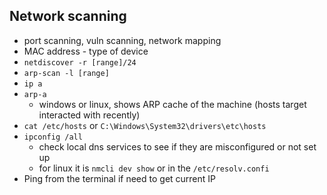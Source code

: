 ## Network scanning

- port scanning, vuln scanning, network mapping
- MAC address - type of device
- `netdiscover -r [range]/24`
- `arp-scan -l [range]`
- `ip a`
- `arp-a`
  - windows or linux, shows ARP cache of the machine (hosts target interacted with recently)
- `cat /etc/hosts` or `C:\Windows\System32\drivers\etc\hosts`
- `ipconfig /all`
  - check local dns services to see if they are misconfigured or not set up
  - for linux it is `nmcli dev show` or in the `/etc/resolv.confi`
- Ping from the terminal if need to get current IP
